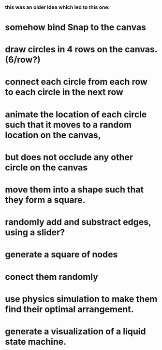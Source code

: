 
### this was an older idea which led to this one:

# somehow bind Snap to the canvas

# draw circles in 4 rows on the canvas. (6/row?)

# connect each circle from each row to each circle in the next row

# animate the location of each circle such that it moves to a random location on the canvas,
# but does not occlude any other circle on the canvas

# move them into a shape such that they form a square.

# randomly add and substract edges, using a slider?

######

# generate a square of nodes

# conect them randomly

# use physics simulation to make them find their optimal arrangement.

######

# generate a visualization of a liquid state machine.
